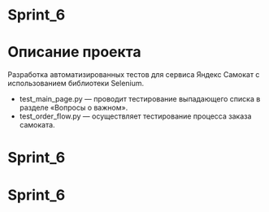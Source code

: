 # Sprint_6

# Описание проекта

 Разработка автоматизированных тестов для сервиса Яндекс Самокат с использованием библиотеки Selenium.

- test_main_page.py — проводит тестирование выпадающего списка в разделе «Вопросы о важном».
- test_order_flow.py — осуществляет тестирование процесса заказа самоката.
# Sprint_6
# Sprint_6
